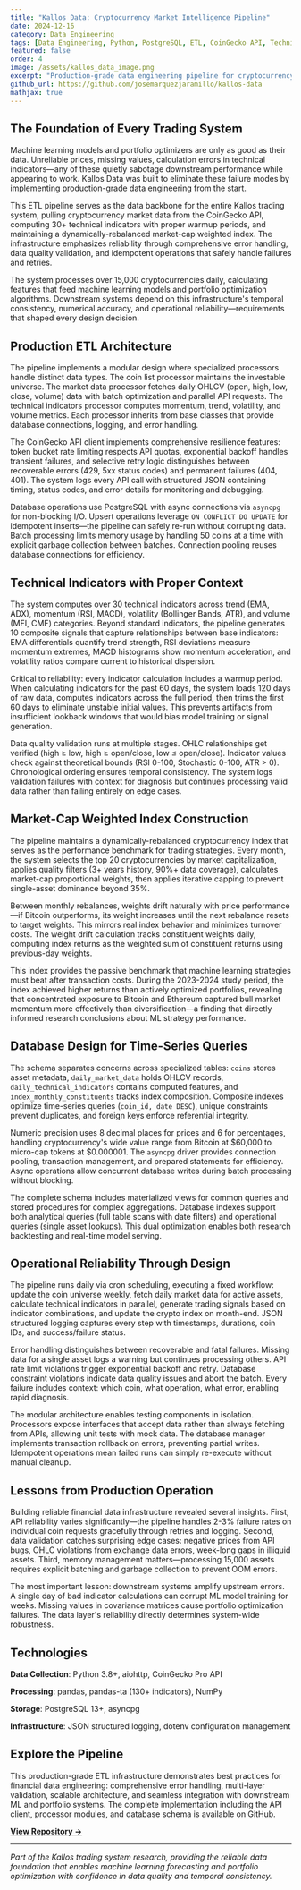 ```yaml
---
title: "Kallos Data: Cryptocurrency Market Intelligence Pipeline"
date: 2024-12-16
category: Data Engineering
tags: [Data Engineering, Python, PostgreSQL, ETL, CoinGecko API, Technical Analysis, Market Data]
featured: false
order: 4
image: /assets/kallos_data_image.png
excerpt: "Production-grade data engineering pipeline for cryptocurrency market intelligence. Automates daily OHLCV data collection, computes 30+ technical indicators, generates trading signals, and maintains a market-cap weighted crypto index with comprehensive error handling and database management."
github_url: https://github.com/josemarquezjaramillo/kallos-data
mathjax: true
---
```


## The Foundation of Every Trading System

Machine learning models and portfolio optimizers are only as good as their data. Unreliable prices, missing values, calculation errors in technical indicators—any of these quietly sabotage downstream performance while appearing to work. Kallos Data was built to eliminate these failure modes by implementing production-grade data engineering from the start.

This ETL pipeline serves as the data backbone for the entire Kallos trading system, pulling cryptocurrency market data from the CoinGecko API, computing 30+ technical indicators with proper warmup periods, and maintaining a dynamically-rebalanced market-cap weighted index. The infrastructure emphasizes reliability through comprehensive error handling, data quality validation, and idempotent operations that safely handle failures and retries.

The system processes over 15,000 cryptocurrencies daily, calculating features that feed machine learning models and portfolio optimization algorithms. Downstream systems depend on this infrastructure's temporal consistency, numerical accuracy, and operational reliability—requirements that shaped every design decision.

## Production ETL Architecture

The pipeline implements a modular design where specialized processors handle distinct data types. The coin list processor maintains the investable universe. The market data processor fetches daily OHLCV (open, high, low, close, volume) data with batch optimization and parallel API requests. The technical indicators processor computes momentum, trend, volatility, and volume metrics. Each processor inherits from base classes that provide database connections, logging, and error handling.

The CoinGecko API client implements comprehensive resilience features: token bucket rate limiting respects API quotas, exponential backoff handles transient failures, and selective retry logic distinguishes between recoverable errors (429, 5xx status codes) and permanent failures (404, 401). The system logs every API call with structured JSON containing timing, status codes, and error details for monitoring and debugging.

Database operations use PostgreSQL with async connections via `asyncpg` for non-blocking I/O. Upsert operations leverage `ON CONFLICT DO UPDATE` for idempotent inserts—the pipeline can safely re-run without corrupting data. Batch processing limits memory usage by handling 50 coins at a time with explicit garbage collection between batches. Connection pooling reuses database connections for efficiency.

## Technical Indicators with Proper Context

The system computes over 30 technical indicators across trend (EMA, ADX), momentum (RSI, MACD), volatility (Bollinger Bands, ATR), and volume (MFI, CMF) categories. Beyond standard indicators, the pipeline generates 10 composite signals that capture relationships between base indicators: EMA differentials quantify trend strength, RSI deviations measure momentum extremes, MACD histograms show momentum acceleration, and volatility ratios compare current to historical dispersion.

Critical to reliability: every indicator calculation includes a warmup period. When calculating indicators for the past 60 days, the system loads 120 days of raw data, computes indicators across the full period, then trims the first 60 days to eliminate unstable initial values. This prevents artifacts from insufficient lookback windows that would bias model training or signal generation.

Data quality validation runs at multiple stages. OHLC relationships get verified (high ≥ low, high ≥ open/close, low ≤ open/close). Indicator values check against theoretical bounds (RSI 0-100, Stochastic 0-100, ATR > 0). Chronological ordering ensures temporal consistency. The system logs validation failures with context for diagnosis but continues processing valid data rather than failing entirely on edge cases.

## Market-Cap Weighted Index Construction

The pipeline maintains a dynamically-rebalanced cryptocurrency index that serves as the performance benchmark for trading strategies. Every month, the system selects the top 20 cryptocurrencies by market capitalization, applies quality filters (3+ years history, 90%+ data coverage), calculates market-cap proportional weights, then applies iterative capping to prevent single-asset dominance beyond 35%.

Between monthly rebalances, weights drift naturally with price performance—if Bitcoin outperforms, its weight increases until the next rebalance resets to target weights. This mirrors real index behavior and minimizes turnover costs. The weight drift calculation tracks constituent weights daily, computing index returns as the weighted sum of constituent returns using previous-day weights.

This index provides the passive benchmark that machine learning strategies must beat after transaction costs. During the 2023-2024 study period, the index achieved higher returns than actively optimized portfolios, revealing that concentrated exposure to Bitcoin and Ethereum captured bull market momentum more effectively than diversification—a finding that directly informed research conclusions about ML strategy performance.

## Database Design for Time-Series Queries

The schema separates concerns across specialized tables: `coins` stores asset metadata, `daily_market_data` holds OHLCV records, `daily_technical_indicators` contains computed features, and `index_monthly_constituents` tracks index composition. Composite indexes optimize time-series queries (`coin_id, date DESC`), unique constraints prevent duplicates, and foreign keys enforce referential integrity.

Numeric precision uses 8 decimal places for prices and 6 for percentages, handling cryptocurrency's wide value range from Bitcoin at $60,000 to micro-cap tokens at $0.000001. The `asyncpg` driver provides connection pooling, transaction management, and prepared statements for efficiency. Async operations allow concurrent database writes during batch processing without blocking.

The complete schema includes materialized views for common queries and stored procedures for complex aggregations. Database indexes support both analytical queries (full table scans with date filters) and operational queries (single asset lookups). This dual optimization enables both research backtesting and real-time model serving.

## Operational Reliability Through Design

The pipeline runs daily via cron scheduling, executing a fixed workflow: update the coin universe weekly, fetch daily market data for active assets, calculate technical indicators in parallel, generate trading signals based on indicator combinations, and update the crypto index on month-end. JSON structured logging captures every step with timestamps, durations, coin IDs, and success/failure status.

Error handling distinguishes between recoverable and fatal failures. Missing data for a single asset logs a warning but continues processing others. API rate limit violations trigger exponential backoff and retry. Database constraint violations indicate data quality issues and abort the batch. Every failure includes context: which coin, what operation, what error, enabling rapid diagnosis.

The modular architecture enables testing components in isolation. Processors expose interfaces that accept data rather than always fetching from APIs, allowing unit tests with mock data. The database manager implements transaction rollback on errors, preventing partial writes. Idempotent operations mean failed runs can simply re-execute without manual cleanup.

## Lessons from Production Operation

Building reliable financial data infrastructure revealed several insights. First, API reliability varies significantly—the pipeline handles 2-3% failure rates on individual coin requests gracefully through retries and logging. Second, data validation catches surprising edge cases: negative prices from API bugs, OHLC violations from exchange data errors, week-long gaps in illiquid assets. Third, memory management matters—processing 15,000 assets requires explicit batching and garbage collection to prevent OOM errors.

The most important lesson: downstream systems amplify upstream errors. A single day of bad indicator calculations can corrupt ML model training for weeks. Missing values in covariance matrices cause portfolio optimization failures. The data layer's reliability directly determines system-wide robustness.

## Technologies

**Data Collection**: Python 3.8+, aiohttp, CoinGecko Pro API

**Processing**: pandas, pandas-ta (130+ indicators), NumPy

**Storage**: PostgreSQL 13+, asyncpg

**Infrastructure**: JSON structured logging, dotenv configuration management

## Explore the Pipeline

This production-grade ETL infrastructure demonstrates best practices for financial data engineering: comprehensive error handling, multi-layer validation, scalable architecture, and seamless integration with downstream ML and portfolio systems. The complete implementation including the API client, processor modules, and database schema is available on GitHub.

**[View Repository →](https://github.com/josemarquezjaramillo/kallos-data)**

---

*Part of the Kallos trading system research, providing the reliable data foundation that enables machine learning forecasting and portfolio optimization with confidence in data quality and temporal consistency.*
